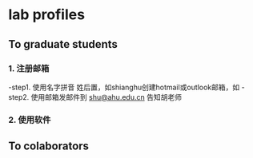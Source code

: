 # lab profiles

## To graduate students
### 1. 注册邮箱
-step1. 使用名字拼音 姓后置，如shianghu创建hotmail或outlook邮箱，如
-step2. 使用邮箱发邮件到 shu@ahu.edu.cn 告知胡老师

### 2. 使用软件

## To colaborators


